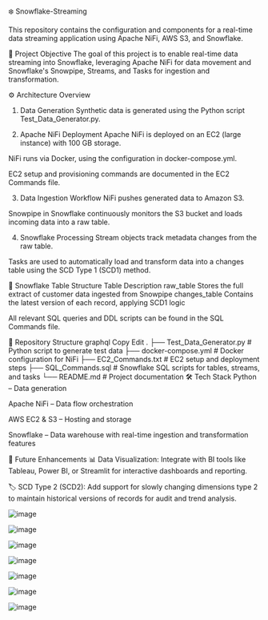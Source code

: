 ❄️ Snowflake-Streaming

This repository contains the configuration and components for a real-time data streaming application using Apache NiFi, AWS S3, and Snowflake.

📌 Project Objective
The goal of this project is to enable real-time data streaming into Snowflake, leveraging Apache NiFi for data movement and Snowflake's Snowpipe, Streams, and Tasks for ingestion and transformation.

⚙️ Architecture Overview
1. Data Generation
Synthetic data is generated using the Python script Test_Data_Generator.py.

2. Apache NiFi Deployment
Apache NiFi is deployed on an EC2 (large instance) with 100 GB storage.

NiFi runs via Docker, using the configuration in docker-compose.yml.

EC2 setup and provisioning commands are documented in the EC2 Commands file.

3. Data Ingestion Workflow
NiFi pushes generated data to Amazon S3.

Snowpipe in Snowflake continuously monitors the S3 bucket and loads incoming data into a raw table.

4. Snowflake Processing
Stream objects track metadata changes from the raw table.

Tasks are used to automatically load and transform data into a changes table using the SCD Type 1 (SCD1) method.

🧊 Snowflake Table Structure
Table	Description
raw_table	Stores the full extract of customer data ingested from Snowpipe
changes_table	Contains the latest version of each record, applying SCD1 logic

All relevant SQL queries and DDL scripts can be found in the SQL Commands file.

📁 Repository Structure
graphql
Copy
Edit
.
├── Test_Data_Generator.py       # Python script to generate test data
├── docker-compose.yml           # Docker configuration for NiFi
├── EC2_Commands.txt             # EC2 setup and deployment steps
├── SQL_Commands.sql             # Snowflake SQL scripts for tables, streams, and tasks
└── README.md                    # Project documentation
🛠️ Tech Stack
Python – Data generation

Apache NiFi – Data flow orchestration

AWS EC2 & S3 – Hosting and storage

Snowflake – Data warehouse with real-time ingestion and transformation features

🔮 Future Enhancements
📊 Data Visualization: Integrate with BI tools like Tableau, Power BI, or Streamlit for interactive dashboards and reporting.

🏷️ SCD Type 2 (SCD2): Add support for slowly changing dimensions type 2 to maintain historical versions of records for audit and trend analysis.



![image](https://github.com/user-attachments/assets/19b3bfd1-31f5-4bb9-b9eb-7679c8bfb71e)


![image](https://github.com/user-attachments/assets/57002cfd-4873-4d59-8ea6-210d02e55567)


![image](https://github.com/user-attachments/assets/550f1654-ba98-491c-b346-aca80f684599)


![image](https://github.com/user-attachments/assets/b7d13e58-8c3d-4efe-b538-cf26d57bae84)


![image](https://github.com/user-attachments/assets/e47de68b-3dc2-4481-a81a-3ddedec3774d)


![image](https://github.com/user-attachments/assets/8390b1bf-c320-4e6a-b375-3956fc3f91f5)


![image](https://github.com/user-attachments/assets/b91f0d53-4517-4e05-b553-622b374d4cca)
